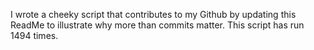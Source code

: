 I wrote a cheeky script that contributes to my Github by updating this ReadMe to illustrate why more than commits matter. This script has run 1494 times.